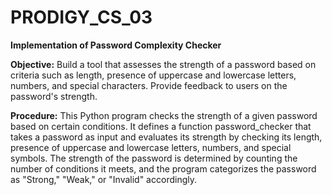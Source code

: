 # PRODIGY_CS_03
**Implementation of Password Complexity Checker**

**Objective:**
Build a tool that assesses the strength of a password based on criteria such as length, presence of uppercase and lowercase letters, numbers, and special characters. 
Provide feedback to users on the password's strength.

**Procedure:**
This Python program checks the strength of a given password based on certain conditions. It defines a function password_checker that takes a password as input and evaluates its strength by checking its length, presence of uppercase and lowercase letters, numbers, and special symbols. The strength of the password is determined by counting the number of conditions it meets, and the program categorizes the password as "Strong," "Weak," or "Invalid" accordingly.





